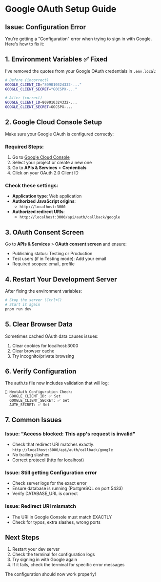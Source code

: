 # Google OAuth Setup Guide

## Issue: Configuration Error

You're getting a "Configuration" error when trying to sign in with Google. Here's how to fix it:

## 1. Environment Variables ✅ Fixed

I've removed the quotes from your Google OAuth credentials in `.env.local`:
```bash
# Before (incorrect)
GOOGLE_CLIENT_ID="809010324332-..."
GOOGLE_CLIENT_SECRET="GOCSPX-..."

# After (correct)
GOOGLE_CLIENT_ID=809010324332-...
GOOGLE_CLIENT_SECRET=GOCSPX-...
```

## 2. Google Cloud Console Setup

Make sure your Google OAuth is configured correctly:

### Required Steps:
1. Go to [Google Cloud Console](https://console.cloud.google.com/)
2. Select your project or create a new one
3. Go to **APIs & Services** > **Credentials**
4. Click on your OAuth 2.0 Client ID

### Check these settings:
- **Application type**: Web application
- **Authorized JavaScript origins**: 
  - `http://localhost:3000`
- **Authorized redirect URIs**: 
  - `http://localhost:3000/api/auth/callback/google`

## 3. OAuth Consent Screen

Go to **APIs & Services** > **OAuth consent screen** and ensure:
- Publishing status: Testing or Production
- Test users (if in Testing mode): Add your email
- Required scopes: email, profile

## 4. Restart Your Development Server

After fixing the environment variables:

```bash
# Stop the server (Ctrl+C)
# Start it again
pnpm run dev
```

## 5. Clear Browser Data

Sometimes cached OAuth data causes issues:
1. Clear cookies for localhost:3000
2. Clear browser cache
3. Try incognito/private browsing

## 6. Verify Configuration

The auth.ts file now includes validation that will log:
```
🔧 NextAuth Configuration Check:
  GOOGLE_CLIENT_ID: ✅ Set
  GOOGLE_CLIENT_SECRET: ✅ Set
  AUTH_SECRET: ✅ Set
```

## 7. Common Issues

### Issue: "Access blocked: This app's request is invalid"
- Check that redirect URI matches exactly: `http://localhost:3000/api/auth/callback/google`
- No trailing slashes
- Correct protocol (http for localhost)

### Issue: Still getting Configuration error
- Check server logs for the exact error
- Ensure database is running (PostgreSQL on port 5433)
- Verify DATABASE_URL is correct

### Issue: Redirect URI mismatch
- The URI in Google Console must match EXACTLY
- Check for typos, extra slashes, wrong ports

## Next Steps

1. Restart your dev server
2. Check the terminal for configuration logs
3. Try signing in with Google again
4. If it fails, check the terminal for specific error messages

The configuration should now work properly!